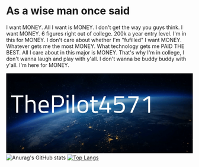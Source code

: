 # As a wise man once said
I want MONEY. All I want is MONEY.
I don't get the way you guys think. I want MONEY. 6 figures right out of college. 200k a year entry level. I'm in this for MONEY. I don't care about whether I'm "fufilled" I want MONEY. Whatever gets me the most MONEY. What technology gets me PAID THE BEST. All I care about in this major is MONEY. That's why I'm in college, I don't wanna laugh and play with y'all. I don't wanna be buddy buddy with y'all. I'm here for MONEY.

![](https://github.com/ThePilot4571/ThePilot4571/blob/main/PilotCardRawVideo.gif)
![Anurag's GitHub stats](https://github-readme-stats.vercel.app/api?username=ThePilot4571&show_icons=true&theme=holi&show_icons=true&rank_icon=github)
[![Top Langs](https://github-readme-stats.vercel.app/api/top-langs/?username=ThePilot4571&theme=holi)](https://github.com/anuraghazra/github-readme-stats)
